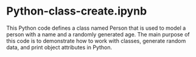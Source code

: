 # Python-class-create.ipynb
This Python code defines a class named Person that is used to model a person with a name and a randomly generated age. The main purpose of this code is to demonstrate how to work with classes, generate random data, and print object attributes in Python.
